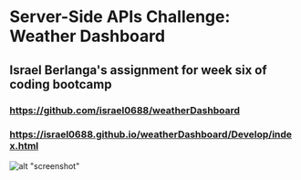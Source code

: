 # Server-Side APIs Challenge: Weather Dashboard

## Israel Berlanga's assignment for week six of coding bootcamp

### https://github.com/israel0688/weatherDashboard

### https://israel0688.github.io/weatherDashboard/Develop/index.html

![alt "screenshot"](https://github.com/israel0688/weatherDashboard/blob/masteDevelop/weatherDashboard.png)